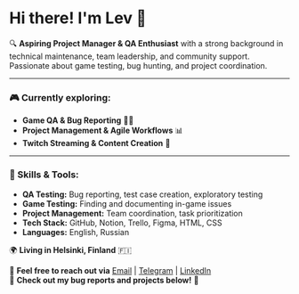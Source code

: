 # Hi there! I'm Lev 👋

🔍 **Aspiring Project Manager & QA Enthusiast** with a strong background in technical maintenance, team leadership, and community support. Passionate about game testing, bug hunting, and project coordination.

---

### 🎮 Currently exploring:
- **Game QA & Bug Reporting** 🕵️‍♂️
- **Project Management & Agile Workflows** 📊
- **Twitch Streaming & Content Creation** 🎥

---

### 📌 Skills & Tools:
- **QA Testing:** Bug reporting, test case creation, exploratory testing
- **Game Testing:** Finding and documenting in-game issues
- **Project Management:** Team coordination, task prioritization
- **Tech Stack:** GitHub, Notion, Trello, Figma, HTML, CSS
- **Languages:** English, Russian

🌍 **Living in Helsinki, Finland** 🇫🇮

📩 **Feel free to reach out via** [Email](leo.lileyko@gmail.com) | [Telegram]([#](https://t.me/heikkoutesi)) | [LinkedIn]([#](https://www.linkedin.com/in/leo-lileyko-7394ab25a/))  
📂 **Check out my bug reports and projects below!** 👀
